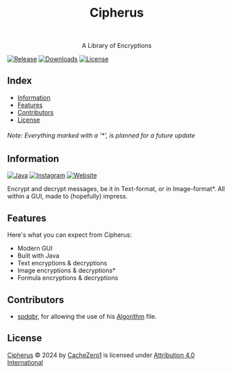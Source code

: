 <h1 align="center"> Cipherus </h1> <br>

<p align="center">
  A Library of Encryptions
</p>

[![Release](https://img.shields.io/github/release/CacheZero1/Cipherus.svg)]()
[![Downloads](https://img.shields.io/github/downloads/CacheZero1/Cipherus/total.svg)]()
[![License](https://img.shields.io/github/license/CacheZero1/Cipherus.svg)]()

## Index

- [Information](#information)
- [Features](#features)
- [Contributors](#contributors)
- [License](#license)

<h6> Note: Everything marked with a '*', is planned for a future update <h6>


## Information

[![Java](https://img.shields.io/badge/Java-ED8B00?style=for-the-badge&logo=openjdk&logoColor=white)](https://www.java.com/)
[![Instagram](https://img.shields.io/badge/Instagram-E4405F?style=for-the-badge&logo=instagram&logoColor=white)](https://www.instagram.com/cachezero1/)
[![Website](https://img.shields.io/badge/website-000000?style=for-the-badge&logo=About.me&logoColor=white)](https://nuvoprojects.eu.org)

Encrypt and decrypt messages, be it in Text-format, or in Image-format*. 
All within a GUI, made to (hopefully) impress.



## Features

Here's what you can expect from Cipherus:

* Modern GUI
* Built with Java
* Text encryptions & decryptions
* Image encryptions & decryptions*
* Formula encryptions & decryptions


## Contributors

* [spdqbr](https://github.com/spdqbr), for allowing the use of his [Algorithm](https://github.com/CacheZero1/Cipherus/blob/master/src/euorg/nuvoprojects/cachezero1/Algorithm.java) file.


## License

[Cipherus](https://github.com/CacheZero1/Cipherus) © 2024 by [CacheZero1](https://github.com/CacheZero1) is licensed under [Attribution 4.0 International](http://creativecommons.org/licenses/by/4.0/?ref=chooser-v1)
